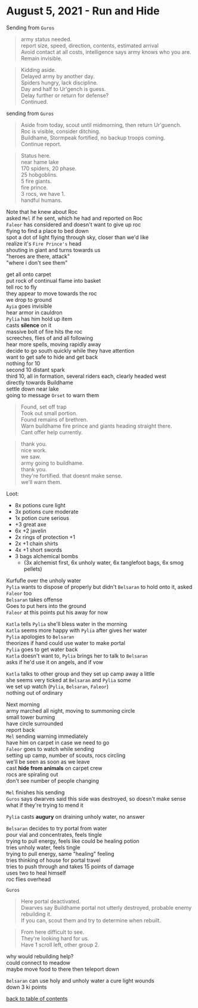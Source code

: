 # August 5, 2021 - Run and Hide

Sending from `Guros`  
> army status needed.  
> report size, speed, direction, contents, estimated arrival  
> Avoid contact at all costs, intelligence says army knows who you are.  
> Remain invisible.  

> Kidding aside.  
> Delayed army by another day.  
> Spiders hungry, lack discipline.  
> Day and half to Ur'gench is guess.  
> Delay further or return for defense?  
> Continued.  

sending from `Guros`  
> Aside from today, scout until midmorning, then return Ur'guench.  
> Roc is visible, consider ditching.  
> Buildhame, Stormpeak fortified, no backup troops coming.  
> Continue report.  

> Status here.  
> near hame lake  
> 170 spiders, 20 phase.  
> 25 hobgoblins.  
> 5 fire giants.  
> fire prince.  
> 3 rocs, we have 1.  
> handful humans.  

Note that he knew about Roc  
asked `Mel` if he sent, which he had and reported on Roc  
`Faleor` has considered and doesn't want to give up roc  
flying to find a place to bed down  
spot a dot of light flying through sky, closer than we'd like  
realize it's `Fire Prince's` head  
shouting in giant and turns towards us  
"heroes are there, attack"  
"where i don't see them"  

get all onto carpet  
put rock of continual flame into basket  
tell roc to fly  
they appear to move towards the roc  
we drop to ground  
`Ayia` goes invisible  
hear armor in cauldron  
`Pylia` has him hold up item  
casts **silence** on it  
massive bolt of fire hits the roc  
screeches, flies of and all following  
hear more spells, moving rapidly away  
decide to go south quickly while they have attention  
want to get safe to hide and get back  
nothing for 10  
second 10 distant spark  
third 10, all in formation, several riders each, clearly headed west  
directly towards Buildhame  
settle down near lake  
going to message `Orset` to warn them  

> Found, set off trap  
> Took out small portion.  
> Found remains of brethren.  
> Warn buildhame fire prince and giants heading straight there.  
> Cant offer help currently.  

> thank you.  
> nice work.  
> we saw.  
> army going to buildhame.  
> thank you.  
> they're fortified. that doesnt make sense.  
> we'll warn them.  

Loot:
- 8x potions cure light
- 3x potions cure moderate
- 1x potion cure serious
- +3 great axe
- 6x +2 javelin
- 2x rings of protection +1
- 2x +1 chain shirts
- 4x +1 short swords
- 3 bags alchemical bombs
    - (3x alchemist first, 6x unholy water, 6x tanglefoot bags, 6x smog pellets)

Kurfufle over the unholy water  
`Pylia` wants to dispose of properly but didn't `Belsaran` to hold onto it, asked `Faleor` too  
`Belsaran` takes offense  
Goes to put hers into the ground  
`Faleor` at this points put his away for now  

`Katla` tells `Pylia` she'll bless water in the morning  
`Katla` seems more happy with `Pylia` after gives her water  
`Pylia` apologies to `Belsaran`  
theorizes if hand could use water to make portal  
`Pylia` goes to get water back  
`Katla` doesn't want to, `Pylia` brings her to talk to `Belsaran`  
asks if he'd use it on angels, and if vow  

`Katla` talks to other group and they set up camp away a little  
she seems very ticked at `Belsaran` and `Pylia` some  
we set up watch (`Pylia`, `Belsaran`, `Faleor`)  
nothing out of ordinary  

Next morning  
army marched all night, moving to summoning circle  
small tower burning  
have circle surrounded  
report back  
`Mel` sending warning immediately  
have him on carpet in case we need to go  
`Faleor` goes to watch while sending  
setting up camp, number of scouts, rocs circling  
we'll be seen as soon as we leave  
cast **hide from animals** on carpet crew  
rocs are spiraling out  
don't see number of people changing  

`Mel` finishes his sending  
`Guros` says dwarves said this side was destroyed, so doesn't make sense  
what if they're trying to mend it  

`Pylia` casts **augury** on draining unholy water, no answer  

`Belsaran` decides to try portal from water  
pour vial and concentrates, feels tingle  
trying to pull energy, feels like could be healing potion  
tries unholy water, feels tingle  
trying to pull energy, same "healing" feeling  
tries thinking of house for portal travel  
tries to push through and takes 15 points of damage  
uses two to heal himself  
roc flies overhead  

`Guros`  
> Here portal deactivated.  
> Dwarves say Buildhame portal not utterly destroyed, probable enemy rebuilding it.  
> If you can, scout them and try to determine when rebuilt.  

> From here difficult to see.  
> They're looking hard for us.  
> Have 1 scroll left, other group 2.  

why would rebuilding help?  
could connect to meadow  
maybe move food to there then teleport down  

`Belsaran` can use holy and unholy water a cure light wounds  
down 3 ki points  

[back to table of contents](/sessions/TOC.md)
